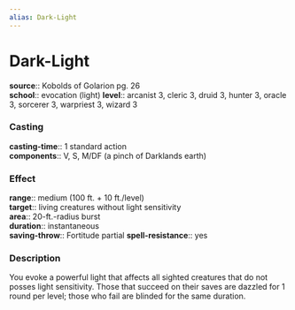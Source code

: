 ```yaml
---
alias: Dark-Light
---
```


# Dark-Light 

**source**:: Kobolds of Golarion pg. 26  
**school**:: evocation (light)
**level**:: arcanist 3, cleric 3, druid 3, hunter 3, oracle 3, sorcerer 3, warpriest 3, wizard 3

### Casting 

**casting-time**:: 1 standard action  
**components**:: V, S, M/DF (a pinch of Darklands earth)

### Effect 

**range**:: medium (100 ft. + 10 ft./level)  
**target**:: living creatures without light sensitivity  
**area**:: 20-ft.-radius burst  
**duration**:: instantaneous  
**saving-throw**:: Fortitude partial
**spell-resistance**:: yes

### Description 

You evoke a powerful light that affects all sighted creatures that do not posses light sensitivity. Those that succeed on their saves are dazzled for 1 round per level; those who fail are blinded for the same duration.
